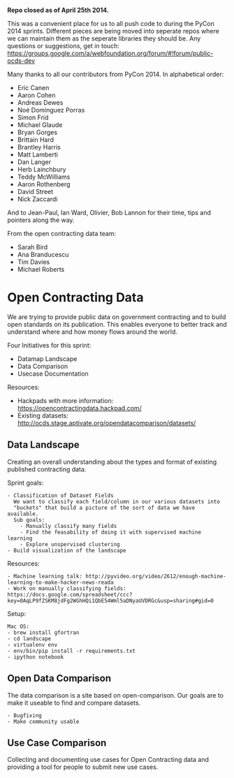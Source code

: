 **Repo closed as of April 25th 2014.**

This was a convenient place for us to all push code to during
the PyCon 2014 sprints. Different pieces are being moved into seperate
repos where we can maintain them as the seperate libraries they should be. Any
questions or suggestions, get in touch:
https://groups.google.com/a/webfoundation.org/forum/#!forum/public-ocds-dev

Many thanks to all our contributors from PyCon 2014. In alphabetical order:

* Eric Canen
* Aaron Cohen
* Andreas Dewes
* Noé Domínguez Porras
* Simon Frid
* Michael Glaude
* Bryan Gorges
* Brittain Hard
* Brantley Harris
* Matt Lamberti
* Dan Langer
* Herb Lainchbury
* Teddy McWilliams
* Aaron Rothenberg
* David Street
* Nick Zaccardi

And to Jean-Paul, Ian Ward, Olivier, Bob Lannon for their time, tips and pointers along the way.

From the open contracting data team:

* Sarah Bird
* Ana Branducescu
* Tim Davies
* Michael Roberts


Open Contracting Data
===================

We are trying to provide public data on government contracting and to build open 
standards on its publication. This enables everyone to better track and 
understand where and how money flows around the world.

Four Initiatives for this sprint:

- Datamap Landscape
- Data Comparison
- Usecase Documentation

Resources:

- Hackpads with more information: https://opencontractingdata.hackpad.com/
- Existing datasets: http://ocds.stage.aptivate.org/opendatacomparison/datasets/


Data Landscape
---------------

Creating an overall understanding about the types and format of existing
published contracting data.

Sprint goals:

    - Classification of Dataset Fields
      We want to classify each field/column in our various datasets into 
      "buckets" that build a picture of the sort of data we have available.
      Sub goals:
        - Manually classify many fields
        - Find the feasability of doing it with supervised machine learning
        - Explore unspervised clustering
    - Build visualization of the landscape

Resources:

    - Machine learning talk: http://pyvideo.org/video/2612/enough-machine-learning-to-make-hacker-news-reada
    - Work on manually classifying fields: https://docs.google.com/spreadsheet/ccc?key=0AqLP9fZSKM8jdFg2WGhHQi1QbE54Wml5aDNyaUVDRGc&usp=sharing#gid=0

Setup:

    Mac OS:
    - brew install gfortran
    - cd landscape
    - virtualenv env
    - env/bin/pip install -r requirements.txt
    - ipython notebook

Open Data Comparison
---------------------

The data comparison is a site based on open-comparison.  Our goals are to
make it useable to find and compare datasets.

    - Bugfixing
    - Make community usable

Use Case Comparison
-------------------

Collecting and documenting use cases for Open Contracting data and providing a
tool for people to submit new use cases.
